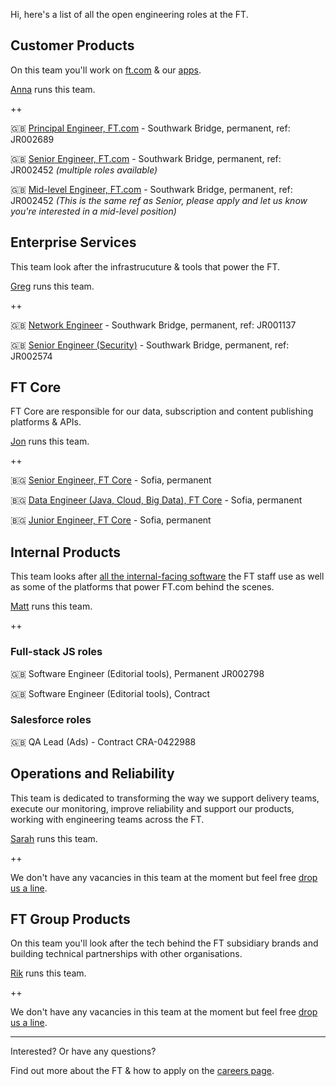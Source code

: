 
Hi, here's a list of all the open engineering roles at the FT.

## Customer Products

On this team you'll work on [ft.com](https://www.ft.com/) & our [apps](https://www.ft.com/tour/apps).

[Anna](https://twitter.com/annashipman) runs this team.

++

🇬🇧 [Principal Engineer, FT.com](https://ft.wd3.myworkdayjobs.com/FT_External_Careers/job/OSB-London-35-hours/Principal-Engineer_JR002689) - Southwark Bridge, permanent, ref: JR002689

🇬🇧 [Senior Engineer, FT.com](https://ft.wd3.myworkdayjobs.com/en-US/FT_External_Careers/job/OSB-London-35-hours/Senior-Engineer_JR002452) - Southwark Bridge, permanent, ref: JR002452 _(multiple roles available)_


🇬🇧 [Mid-level Engineer, FT.com](https://ft.wd3.myworkdayjobs.com/en-US/FT_External_Careers/job/OSB-London-35-hours/Senior-Engineer_JR002452) - Southwark Bridge, permanent, ref: JR002452 _(This is the same ref as Senior, please apply and let us know you're interested in a mid-level position)_

## Enterprise Services

This team look after the infrastrucuture & tools that power the FT.

[Greg](https://twitter.com/greg_cope) runs this team.

++

🇬🇧 [Network Engineer](https://ft.wd3.myworkdayjobs.com/en-US/FT_External_Careers/job/OSB-London-35-hours/Full-stack-Engineer_JR001137) - Southwark Bridge, permanent, ref: JR001137

🇬🇧 [Senior Engineer (Security)](https://ft.wd3.myworkdayjobs.com/en-US/FT_External_Careers/job/OSB-London-35-hours/Senior-Engineer_JR002574) - Southwark Bridge, permanent, ref: JR002574


## FT Core

FT Core are responsible for our data, subscription and content publishing platforms & APIs.

[Jon](https://twitter.com/jonfurse) runs this team.

++

🇧🇬 [Senior Engineer, FT Core](https://stackoverflow.com/jobs/186848/senior-engineer-delivering-innovative-solutions-financial-times?a=e7F9GP17I7Fn6W9a) - Sofia, permanent

🇧🇬 [Data Engineer (Java, Cloud, Big Data), FT Core](https://stackoverflow.com/jobs/194264/data-engineer-python-sql-cloud-big-data-financial-times) - Sofia, permanent

🇧🇬 [Junior Engineer, FT Core](https://stackoverflow.com/jobs/186083/junior-engineer-to-join-the-ft-product-and-financial-times) - Sofia, permanent

## Internal Products

This team looks after [all the internal-facing software](http://matt.chadburn.co.uk/presentations/ip-all-hands.pdf) the FT staff use as well as some of the platforms that power FT.com behind the scenes.

[Matt](https://twitter.com/commuterjoy) runs this team.

++

### Full-stack JS roles

🇬🇧 Software Engineer (Editorial tools), Permanent JR002798

🇬🇧 Software Engineer (Editorial tools), Contract 

### Salesforce roles

🇬🇧 QA Lead (Ads) - Contract CRA-0422988

## Operations and Reliability

This team is dedicated to transforming the way we support delivery teams, execute our monitoring, improve reliability and support our products, working with engineering teams across the FT.

[Sarah](https://twitter.com/sarahjwells) runs this team.

++

We don't have any vacancies in this team at the moment but feel free [drop us a line](README.md#contact).

## FT Group Products

On this team you'll look after the tech behind the FT subsidiary brands and building technical partnerships with other organisations.

[Rik](https://twitter.com/rikstill) runs this team.

++

We don't have any vacancies in this team at the moment but feel free [drop us a line](README.md#contact).

----

Interested? Or have any questions?

Find out more about the FT & how to apply on the [careers page](README.md#contact).
